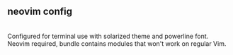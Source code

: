 ## neovim config ##
<br>
Configured for terminal use with solarized theme and powerline font.<br>
Neovim required, bundle contains modules that won't work on regular Vim.
